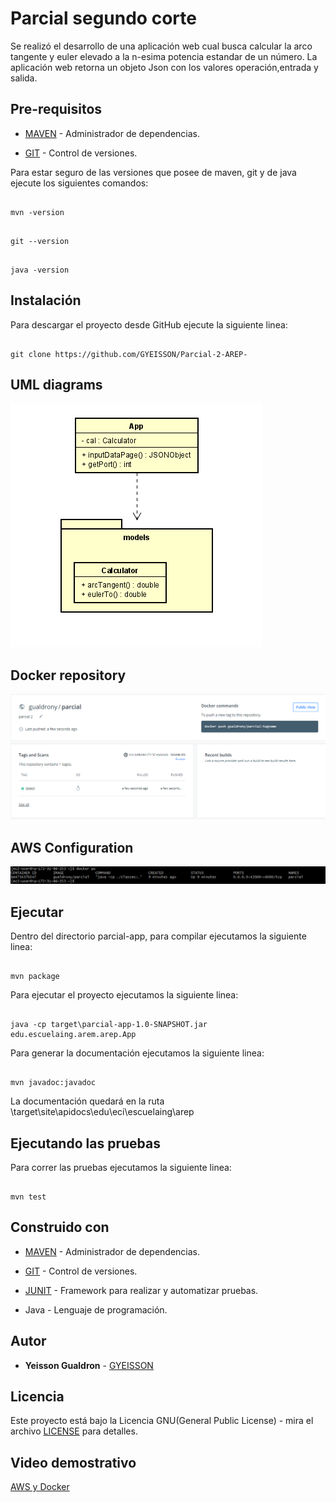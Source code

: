 # Parcial segundo corte

Se realizó el desarrollo de una aplicación web cual busca calcular la arco tangente  y euler elevado a la n-esima potencia estandar de un número.
La aplicación web retorna un objeto Json con los valores operación,entrada y salida.



## Pre-requisitos

*  [MAVEN](https://maven.apache.org/) - Administrador de dependencias.

*  [GIT](https://git-scm.com/) - Control de versiones.

Para estar seguro de las versiones que posee de maven, git y de java ejecute los siguientes comandos:

```

mvn -version

```

```

git --version

```

```

java -version

```

## Instalación

Para descargar el proyecto desde GitHub ejecute la siguiente linea:

```

git clone https://github.com/GYEISSON/Parcial-2-AREP-

```

## UML diagrams  

![](/recursos/classDiagram.png)  

## Docker repository   


![](/recursos/docker.png)   


## AWS Configuration  

![](/recursos/awsConfigure.png)   

## Ejecutar

Dentro del directorio parcial-app, para compilar ejecutamos la siguiente linea:

```

mvn package

```

Para ejecutar el proyecto ejecutamos la siguiente linea:

```

java -cp target\parcial-app-1.0-SNAPSHOT.jar edu.escuelaing.arem.arep.App

```

Para generar la documentación ejecutamos la siguiente linea:

```

mvn javadoc:javadoc

```

La documentación quedará en la ruta \target\site\apidocs\edu\eci\escuelaing\arep

## Ejecutando las pruebas

Para correr las pruebas ejecutamos la siguiente linea:

```

mvn test

```

## Construido con

*  [MAVEN](https://maven.apache.org/) - Administrador de dependencias.

*  [GIT](https://git-scm.com/) - Control de versiones.

*  [JUNIT](https://junit.org/junit5/) - Framework para realizar y automatizar pruebas.

* Java - Lenguaje de programación.  

## Autor

*  **Yeisson Gualdron** - [GYEISSON](https://github.com/GYEISSON)


## Licencia

Este proyecto está bajo la Licencia GNU(General Public License) - mira el archivo [LICENSE](LICENSE) para detalles.

## Video  demostrativo   

[AWS y Docker](https://youtu.be/41PyBC47RH4)
